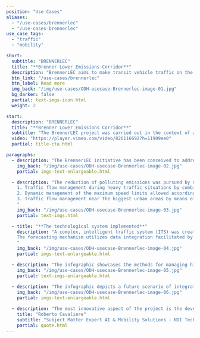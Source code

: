 ```yaml
---
position: "Use Cases"
aliases:
  - "/use-cases/brennerlec"
  - "/use-cases-brennerlec"
use_case_tags:
  - "traffic"
  - "mobility"

short:
  subtitle: "BRENNERLEC"
  title: "**Brenner Lower Emissions Corridor**"
  description: "BrennerLEC aims to make transit vehicle traffic on the Brenner axis more respectful of the health of the resident population and more compatible with the characteristics of the area, in order to protect the special Alpine environment it passes through."
  btn_link: "/use-cases/brennerlec"
  btn_label: Read more
  img_back: "/img/use-cases/ODH-usecase-Brennerlec-image-01.jpg"
  bg_darker: false
  partial: text-imgs-icon.html
  weight: 2

start:
  description: "BRENNERLEC"
  title: "**Brenner Lower Emissions Corridor**"
  subtitle: "The BrennerLEC project was carried out in the context of a sensible area like the Alps with the objective of creating a holistic concept of “Lower Emission Corridor” (LEC) for the A22 highway. The project aimed to implement and validate a set of different dynamic policies that have the goal to provide a clear environmental benefit in terms of air quality, climate protection and noise abatement." 
  video: "https://player.vimeo.com/video/826116692?h=11909ee0"
  partial: title-cta.html

paragraphs:
  - description: "The BrennerLEC initiative has been conceived to address environmental concerns in the Alps region by establishing a 'Lower Emission Corridor' (LEC) along the Brenner highway. The project aims to significantly reduce air and climate pollution and minimize noise levels. It endeavors to strike a balance between environmental benefits, service quality, safety, and user acceptance. To achieve this, the initiative has planned extensive monitoring activities on different parameters, including air quality, noise, traffic data, and social impact of the measures."
    img_back: "/img/use-cases/ODH-usecase-Brennerlec-image-02.jpg"
    partial: imgs-text-enlargeable.html

  - description: "The reduction of polluting emissions was pursued by means of the following strategies: <br><br>
    1. Traffic flow management during heavy traffic situations by combining dynamic speed limit reduction and dynamic lane activation strategies. <br>
    2. Dynamic management of the maximum speed limits allowed according to air quality.<br>
    3. Traffic flow management near the biggest urban areas by means of “intelligent” onroad information.<br>
    "
    img_back: "/img/use-cases/ODH-usecase-Brennerlec-image-03.jpg"
    partial: text-imgs.html

  - title: "**The technological system implemented**"
    description: "A complex, intelligent traffic system (ITS) was created to let the traffic management centre (TMC) of the A22 dynamically activate the variable speed limits (VSLs).
    The forecasting mechanism utilizes data integration facilitated by the Open Data Hub, to gather all pertinent sensor measurements. Using a 'traffic state machine', the system ascertains real-time traffic conditions and proposes various variable speed limit (VSL) options based on congestion levels. To mitigate high NO2 levels, the system evaluates several factors, such as traffic-related emissions data, weather forecasts, atmospheric stability, and estimates of nitrogen oxide concentrations, to determine the appropriate VSL measures.
    "
    img_back: "/img/use-cases/ODH-usecase-Brennerlec-image-04.jpg"
    partial: imgs-text-enlargeable.html

  - description: "The infographic showcases the methods for managing highway traffic. With measurement systems installed alongside the highway, the A22 traffic management centre (Centro Assistenza Utenti CAU) can receive real-time updates about specific traffic incidents, such as heavy traffic causing congestion, and detect critical air quality situations, like surpassing reference NO2 concentration thresholds. Consequently, the centre can take prompt action by implementing new dynamic and pre-coded measures under the control room operators' supervision. In particular, dynamic speed limits can be applied on different road stretches to reduce traffic-generated emissions and enhance the stability of traffic flow. Additionally, the system can operate proactively to anticipate certain events and activate the measures in advance, thereby increasing the effectiveness of the implemented measures." 
    img_back: "/img/use-cases/ODH-usecase-Brennerlec-image-05.jpg"
    partial: text-imgs-enlargeable.html
    
  - description: "The infographic depicts a future scenario of integrated traffic management between the highway and cities, which is one of the project's objectives. In the event of a traffic incident within the urban area, such as an accident, the urban traffic management centre informs the A22 traffic management centre (Centro Assistenza Utenti CAU). The Open Data Hub facilitates the technological exchange of information by creating interfaces with local-level systems and disseminating relevant information to all concerned parties. Following established procedures (and assuming no other concurrent events on the highway), the highway operator can mitigate the negative externalities of the incident by activating appropriate messages on variable message signs (and all other traveller information services), such as advising drivers leaving the highway and entering the city to use an alternative route to reach their intended destination." 
    img_back: "/img/use-cases/ODH-usecase-Brennerlec-image-06.jpg"
    partial: imgs-text-enlargeable.html

  - description: "The most innovative aspect of the project is the development of a forecasting model of weather, environmental and traffic conditions that will form the basis of a proactive decision support system for the optimal management of vehicle flows and the reduction of environmental impacts in a particularly sensitive area such as the Alpine valleys."
    title: "Roberto Cavaliere"
    subtitle: "Subject Matter Expert AI & Mobility Solutions - NOI Techpark"
    partial: quote.html
---
```

